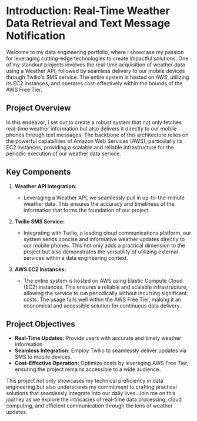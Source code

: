 # Introduction: Real-Time Weather Data Retrieval and Text Message Notification

Welcome to my data engineering portfolio, where I showcase my passion for leveraging cutting-edge technologies to create impactful solutions. One of my standout projects involves the real-time acquisition of weather data using a Weather API, followed by seamless delivery to our mobile devices through Twilio's SMS service. The entire system is hosted on AWS, utilizing its EC2 instances, and operates cost-effectively within the bounds of the AWS Free Tier.

## Project Overview

In this endeavor, I set out to create a robust system that not only fetches real-time weather information but also delivers it directly to our mobile phones through text messages. The backbone of this architecture relies on the powerful capabilities of Amazon Web Services (AWS), particularly its EC2 instances, providing a scalable and reliable infrastructure for the periodic execution of our weather data service.

## Key Components

1. **Weather API Integration:**
   - Leveraging a Weather API, we seamlessly pull in up-to-the-minute weather data. This ensures the accuracy and timeliness of the information that forms the foundation of our project.

2. **Twilio SMS Service:**
   - Integrating with Twilio, a leading cloud communications platform, our system sends concise and informative weather updates directly to our mobile phones. This not only adds a practical dimension to the project but also demonstrates the versatility of utilizing external services within a data engineering context.

3. **AWS EC2 Instances:**
   - The entire system is hosted on AWS using Elastic Compute Cloud (EC2) instances. This ensures a reliable and scalable infrastructure, allowing the service to run periodically without incurring significant costs. The usage falls well within the AWS Free Tier, making it an economical and accessible solution for continuous data delivery.

## Project Objectives

- **Real-Time Updates:** Provide users with accurate and timely weather information.
- **Seamless Integration:** Employ Twilio to seamlessly deliver updates via SMS to mobile devices.
- **Cost-Effective Operation:** Optimize costs by leveraging AWS Free Tier, ensuring the project remains accessible to a wide audience.

This project not only showcases my technical proficiency in data engineering but also underscores my commitment to crafting practical solutions that seamlessly integrate into our daily lives. Join me on this journey as we explore the intricacies of real-time data processing, cloud computing, and efficient communication through the lens of weather updates.